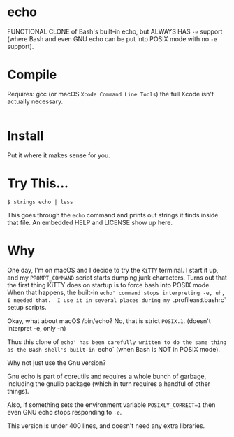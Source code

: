 # echo

FUNCTIONAL CLONE of Bash's built-in echo, but ALWAYS HAS `-e` support
(where Bash and even GNU echo can be put into POSIX mode with no `-e` support).

# Compile

Requires: gcc (or macOS `Xcode Command Line Tools`)
the full Xcode isn't actually necessary.

```$ gcc -Wall -O2 -std=gnu99 -o echo echo.c
```

# Install

Put it where it makes sense for you.

# Try This...

```$ strings echo | less```

This goes through the `echo` command and prints out strings it finds
inside that file.  An embedded HELP and LICENSE show up here.

# Why

One day, I'm on macOS and I decide to try the `KiTTY` terminal.
I start it up, and my `PROMPT_COMMAND` script starts dumping junk
characters.  Turns out that the first thing KiTTY does on startup
is to force bash into POSIX mode.  When that happens, the built-in
`echo' command stops interpreting -e, uh, I needed that.  I use
it in several places during my `.profile` and `.bashrc` setup
scripts.

Okay, what about macOS /bin/echo?  No, that is strict `POSIX.1`.
(doesn't interpret -e, only -n)

Thus this clone of `echo' has been carefully written to do the same
thing as the Bash shell's built-in `echo` (when Bash is NOT in POSIX
mode).

Why not just use the Gnu version?

Gnu echo is part of coreutils and requires a whole bunch of garbage,
including the gnulib package (which in turn requires a handful of
other things).

Also, if something sets the environment variable `POSIXLY_CORRECT=1`
then even GNU echo stops responding to `-e`.

This version is under 400 lines,
and doesn't need any extra libraries.

